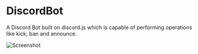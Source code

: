 # DiscordBot
A Discord Bot built on discord.js which is capable of performing operations like kick, ban and announce.

![Screenshot](https://ibb.co/RB2Vyg8)
